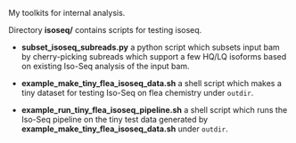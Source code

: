 My toolkits for internal analysis. 

Directory **isoseq/** contains scripts for testing isoseq.

+ **subset_isoseq_subreads.py**
    a python script which subsets input bam by cherry-picking subreads which support a few HQ/LQ isoforms based on existing Iso-Seq analysis of the input bam.
    
+ **example_make_tiny_flea_isoseq_data.sh**
   a shell script which makes a tiny dataset for testing Iso-Seq on flea chemistry under `outdir`.
   
+ **example_run_tiny_flea_isoseq_pipeline.sh**
   a shell script which runs the Iso-Seq pipeline on the tiny test data generated by **example_make_tiny_flea_isoseq_data.sh** under `outdir`.
   
   
